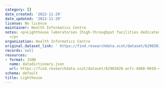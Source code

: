 ```yaml
---
category: []
date_created: '2022-11-29'
date_updated: '2022-11-29'
license: No licence
maintainer: Health Informatics Centre
notes: <p>Lighthouse laboratories [high-throughput facilities dedicated to COVID-19]
  </p>
organization: Health Informatics Centre
original_dataset_link: ' https://find.researchdata.scot/dataset/62903826-acfc-4d60-9010-cd70b4f556c1'
records: null
resources:
- format: JSON
  name: datadictionary.json
  url: https://find.researchdata.scot/dataset/62903826-acfc-4d60-9010-cd70b4f556c1/resource/62903826-acfc-4d60-9010-cd70b4f556c1/download/datadictionary.json
schema: default
title: Lighthouse
---
```

